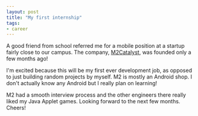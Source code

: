 ```yaml
---
layout: post
title: "My first internship"
tags:
- career
---
```


A good friend from school referred me for a mobile position at a startup fairly close to our campus. The company, [M2Catalyst](http://www.m2catalyst.com/), was founded only a few months ago! 

I'm excited because this will be my first ever development job, as opposed to just building random projects by myself. M2 is mostly an Android shop. I don't actually know any Android but I really plan on learning!

M2 had a smooth interview process and the other engineers there really liked my Java Applet games. Looking forward to the next few months. Cheers!
